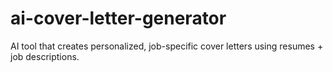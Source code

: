 # ai-cover-letter-generator
AI tool that creates personalized, job-specific cover letters using resumes + job descriptions.
